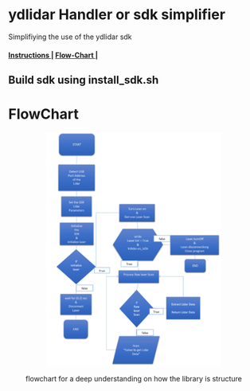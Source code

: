 # ydlidar Handler or sdk simplifier

Simplifiying the use of the ydlidar sdk
<p aling="center">
   <h4> <a href=""> Instructions </a>|
        <a href="https://github.com/The-GUY-2024/Ydlidar_Driver/blob/main/README.md#flowchart"> Flow-Chart </a> |
  </h4>
</p>

## Build sdk using install_sdk.sh
 

# FlowChart 
<p align="center">
  <img src="https://raw.githubusercontent.com/The-GUY-2024/Ydlidar_Driver/main/img/Lidar_flowchart.PNG" width="350" />
  
</p>
<p align="center">
  flowchart for a deep understanding on how the library is structure
</p>
